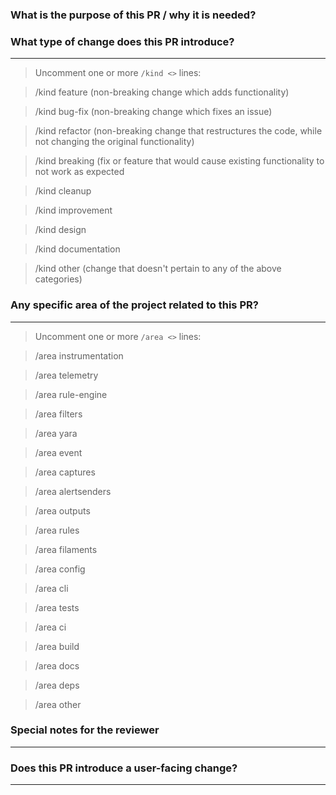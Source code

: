 ### What is the purpose of this PR / why it is needed?


### What type of change does this PR introduce?

---

> Uncomment one or more `/kind <>` lines:

> /kind feature (non-breaking change which adds functionality)

> /kind bug-fix (non-breaking change which fixes an issue)

> /kind refactor (non-breaking change that restructures the code, while not changing the original functionality)

> /kind breaking (fix or feature that would cause existing functionality to not work as expected

> /kind cleanup

> /kind improvement

> /kind design

> /kind documentation

> /kind other (change that doesn't pertain to any of the above categories)


### Any specific area of the project related to this PR?

---

> Uncomment one or more `/area <>` lines:

> /area instrumentation

> /area telemetry

> /area rule-engine

> /area filters

> /area yara

> /area event

> /area captures

> /area alertsenders

> /area outputs

> /area rules

> /area filaments

> /area config

> /area cli

> /area tests

> /area ci

> /area build

> /area docs

> /area deps

> /area other


### Special notes for the reviewer

---

### Does this PR introduce a user-facing change?

---
